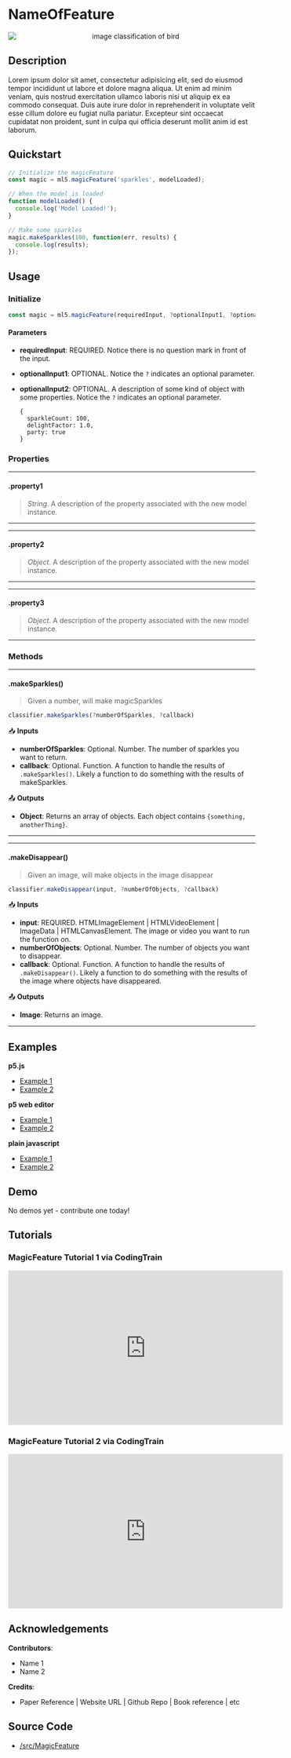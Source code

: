 # NameOfFeature


<center>
    <img style="display:block; max-height:20rem" alt="image classification of bird" src="https://via.placeholder.com/150">
</center>


## Description

Lorem ipsum dolor sit amet, consectetur adipisicing elit, sed do eiusmod
tempor incididunt ut labore et dolore magna aliqua. Ut enim ad minim veniam,
quis nostrud exercitation ullamco laboris nisi ut aliquip ex ea commodo
consequat. Duis aute irure dolor in reprehenderit in voluptate velit esse
cillum dolore eu fugiat nulla pariatur. Excepteur sint occaecat cupidatat non
proident, sunt in culpa qui officia deserunt mollit anim id est laborum.

## Quickstart

```js
// Initialize the magicFeature
const magic = ml5.magicFeature('sparkles', modelLoaded);

// When the model is loaded
function modelLoaded() {
  console.log('Model Loaded!');
}

// Make some sparkles
magic.makeSparkles(100, function(err, results) {
  console.log(results);
});
```


## Usage

### Initialize

```js
const magic = ml5.magicFeature(requiredInput, ?optionalInput1, ?optionalInput2)
```

#### Parameters
* **requiredInput**: REQUIRED. Notice there is no question mark in front of the input.
* **optionalInput1**: OPTIONAL. Notice the `?` indicates an optional parameter.
* **optionalInput2**: OPTIONAL. A description of some kind of object with some properties. Notice the `?` indicates an optional parameter.
  
    ```
    { 
      sparkleCount: 100, 
      delightFactor: 1.0, 
      party: true 
    }
    ```

### Properties


<!-- /////////////////////
PROPERTY DEFINITION START 
* Notice that each property definition is wrapped in three stars `***`
* This creates lines to contain everything
///////////////////////// -->
***
#### .property1
> *String*. A description of the property associated with the new model instance.
***
<!-- /////////////////////
PROPERTY DEFINITION END 
///////////////////////// -->

***
#### .property2
> *Object*. A description of the property associated with the new model instance.
***

***
#### .property3
> *Object*. A description of the property associated with the new model instance.
***


### Methods

<!-- /////////////////////
FUNCTION DEFINITION START 
* Notice that each function definition is wrapped in three stars `***`
* This creates lines to contain everything
///////////////////////// -->
***
#### .makeSparkles()
> Given a number, will make magicSparkles

```js
classifier.makeSparkles(?numberOfSparkles, ?callback)
```

📥 **Inputs**

* **numberOfSparkles**: Optional. Number. The number of sparkles you want to return.
* **callback**: Optional. Function. A function to handle the results of `.makeSparkles()`. Likely a function to do something with the results of makeSparkles.

📤 **Outputs**

* **Object**: Returns an array of objects. Each object contains `{something, anotherThing}`.

***
<!-- /////////////////////
FUNCTION DEFINITION END 
///////////////////////// -->


<!-- /////////////////////
FUNCTION DEFINITION START 
///////////////////////// -->
***
#### .makeDisappear()
> Given an image, will make objects in the image disappear

```js
classifier.makeDisappear(input, ?numberOfObjects, ?callback)
```

📥 **Inputs**
* **input**: REQUIRED. HTMLImageElement | HTMLVideoElement | ImageData | HTMLCanvasElement. The image or video you want to run the function on.
* **numberOfObjects**: Optional. Number. The number of objects you want to disappear.
* **callback**: Optional. Function. A function to handle the results of `.makeDisappear()`. Likely a function to do something with the results of the image where objects have disappeared.

📤 **Outputs**

* **Image**: Returns an image.

***
<!-- /////////////////////
FUNCTION DEFINITION END 
///////////////////////// -->


## Examples

**p5.js**
* [Example 1]()
* [Example 2]()

**p5 web editor**
* [Example 1]()
* [Example 2]()

**plain javascript**
* [Example 1]()
* [Example 2]()

## Demo

No demos yet - contribute one today!

## Tutorials

### MagicFeature Tutorial 1 via CodingTrain
<iframe width="560" height="315" src="https://www.youtube-nocookie.com/embed/D9BoBSkLvFo" frameborder="0" allow="accelerometer; autoplay; encrypted-media; gyroscope; picture-in-picture" allowfullscreen></iframe>

### MagicFeature Tutorial 2 via CodingTrain
<iframe width="560" height="315" src="https://www.youtube-nocookie.com/embed/yNkAuWz5lnY" frameborder="0" allow="accelerometer; autoplay; encrypted-media; gyroscope; picture-in-picture" allowfullscreen></iframe>


## Acknowledgements

**Contributors**:
  * Name 1
  * Name 2

**Credits**:
  * Paper Reference | Website URL | Github Repo | Book reference | etc

## Source Code

* [/src/MagicFeature]()


